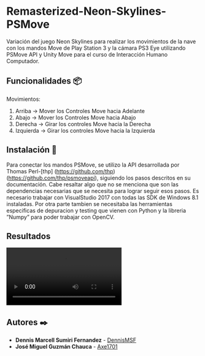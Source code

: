 # Remasterized-Neon-Skylines-PSMove

Variación del juego Neon Skylines para realizar los movimientos de la nave con los mandos Move de Play Station 3 y la cámara PS3 Eye utilizando PSMove API y Unity Move para el curso de Interacción Humano Computador.

## Funcionalidades 📦
Movimientos:
  1. Arriba -> Mover los Controles Move hacia Adelante
  2. Abajo -> Mover los Controles Move hacia Abajo
  3. Derecha -> Girar los controles Move hacia la Derecha
  4. Izquierda -> Girar los controles Move hacia la Izquierda


## Instalación 📖

Para conectar los mandos PSMove, se utilizo la API desarrollada por Thomas Perl-[thp] (https://github.com/thp) (https://github.com/thp/psmoveapi), siguiendo los pasos descritos en su documentación. Cabe resaltar algo que no se menciona que son las dependencias necesarias que se necesita para lograr seguir esos pasos. Es necesario trabajar con VisualStudio  2017  con  todas  las  SDK  de  Windows  8.1 instaladas. Por otra parte tambien se necesitaba las herramientas especificas  de  depuracion  y  testing  que  vienen  con  Python  y la libreria ”Numpy” para poder trabajar con OpenCV.

## Resultados
![Demo](https://github.com/Axe1701/Remasterized-Neon-Skylines-PSMove/blob/master/Assets/hci_final.mp4)

## Autores ✒️

* **Dennis Marcell Sumiri Fernandez** - [DennisMSF](https://github.com/dennisMSF)
* **José Miguel Guzmán Chauca** - [Axe1701](https://github.com/Axe1701)
